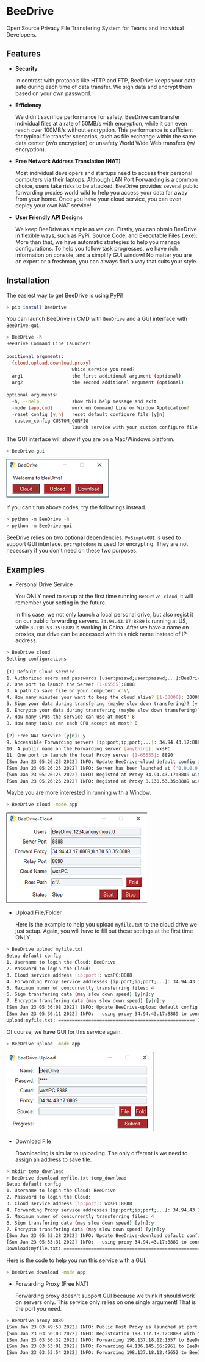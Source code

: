 
# BeeDrive

Open Source Privacy File Transfering System for Teams and Individual Developers.

## Features

- __Security__

  In contrast with protocols like HTTP and FTP, BeeDrive keeps your data safe during each time of data transfer. We sign data and encrypt them based on your own password.

- __Efficiency__

  We didn't sacrifice performance for safety. BeeDrive can transfer individual files at a rate of 50MB/s with encryption, while it can even reach over 100MB/s without encryption. This performance is sufficient for typical file transfer scenarios, such as file exchange within the same data center (w/o encryption) or unsafety World Wide Web transfers (w/ encryption).

- __Free Network Address Translation (NAT)__

  Most individual developers and startups need to access their personal computers via their laptops. Although LAN Port Forwarding is a common choice, users take risks to be attacked. BeeDrive provides several public forwarding proxies world wild to help you access your data far away from your home. Once you have your cloud service, you can even deploy your own NAT service!

- __User Friendly API Designs__

  We keep BeeDrive as simple as we can. Firstly, you can obtain BeeDrive in flexible ways, such as PyPi, Source Code, and Executable Files (.exe). More than that, we have automatic strategies to help you manage configurations. To help you follow task progresses, we have rich information on console, and a simplify GUI window! No matter you are an expert or a freshman, you can always find a way that suits your style.

## Installation

The easiest way to get BeeDrive is using PyPi! 

```bash
> pip install BeeDrive
```

You can launch BeeDrive in CMD with `BeeDrive` and a GUI interface with `BeeDrive-gui`.
```bash
> BeeDrive -h
BeeDrive Command Line Launcher!

positional arguments:
  {cloud,upload,download,proxy}
                        whice service you need?
  arg1                  the first additional argument (optional)
  arg2                  the second additional argument (optional)

optional arguments:
  -h, --help            show this help message and exit
  -mode {app,cmd}       work on Command Line or Window Application?
  -reset_config {y,n}   reset default configure file [y|n]
  -custom_config CUSTOM_CONFIG
                        launch service with your custom configure file
```
The GUI interface will show if you are on a Mac/Windows platform.
```bash
> BeeDrive-gui
```

![Welcom BeeDrive in GUI](https://github.com/JacksonWuxs/BeeDrive/blob/gh-pages/figures/Welcome%20window.png)

If you can't run above codes, try the followings instead.

```bash
> python -m BeeDrive -h
> python -m BeeDrive-gui
```
BeeDrive relies on two optional dependencies. `PySimpleGUI` is used to support GUI interface. `pycryptodome` is used for encrypting. They are not necessary if you don't need on these two purposes.
## Examples
* Personal Drive Service

  You ONLY need to setup at the first time running `BeeDrive cloud`, it will remember your setting in the future. 

  In this case, we not only launch a local personal drive, but also regist it on our public forwarding servers. `34.94.43.17:8889` is running at US, while `8.130.53.35:8889` is working in China. After we have a name on proxies, our drive can be accessed with this nick name instead of IP address.

```bash
> BeeDrive cloud 
Setting configurations

[1] Default Cloud Service
1. Authorized users and passwords [user:passwd;user:passwd;...]:BeeDrive:1234;anonymous:0
2. One port to launch the Server [1-65555]:8888
3. A path to save file on your computer: c:\\
4. How many minutes your want to keep the cloud alive? [1-30000]: 30000
5. Sign your data during transfering (maybe slow down transfering)? [y|n] y
6. Encrypto your data during transfering (maybe slow down transfering)? [y|n] y
7. How many CPUs the service can use at most? 8
8. How many tasks can each CPU accept at most? 8

[2] Free NAT Service [y|n]: y
9. Accessible Forwarding servers [ip:port;ip;port;...]: 34.94.43.17:8889;8.130.53.35:8889
10. A public name on the Forwarding server [anything]: wxsPC
11. One port to launch the local Proxy server [1-65555]: 8890
[Sun Jan 23 05:26:25 2022] INFO: Update BeeDrive-cloud default config at c:\.ProgramData\BeeDrive\cloud.bee
[Sun Jan 23 05:26:25 2022] INFO: Server has been launched at ('0.0.0.0', 8888)
[Sun Jan 23 05:26:25 2022] INFO: Registed at Proxy 34.94.43.17:8889 with nickname wxsPC:8888
[Sun Jan 23 05:26:26 2022] INFO: Registed at Proxy 8.130.53.35:8889 with nickname wxsPC:8888
```
Maybe you are more interested in running with a Window. 
```bash
> BeeDrive cloud -mode app
```

![Cloud APP](https://github.com/JacksonWuxs/BeeDrive/blob/gh-pages/figures/setup%20cloud%20win.png)

* Upload File/Folder

  Here is the example to help you upload `myfile.txt` to the cloud drive we just setup. Again, you will have to fill out these settings at the first time ONLY.

```bash
> BeeDrive upload myfile.txt
Setup default config
1. Username to login the Cloud: BeeDrive
2. Password to login the Cloud:
3. Cloud service address [ip:port]: wxsPC:8888
4. Forwarding Proxy service addresses [ip:port;ip;port;...]: 34.94.43.17:8889
5. Maximum numer of concurrently transferring files: 4
6. Sign transfering data (may slow down speed) [y|n]:y
7. Encrypto transfering data (may slow down speed) [y|n]:y
[Sun Jan 23 05:36:08 2022] INFO: Update BeeDrive-upload default config at c:\.ProgramData\BeeDrive\upload.bee
[Sun Jan 23 05:36:11 2022] INFO: - using proxy 34.94.43.17:8889 to connect target wxsPC:8888
Upload:myfile.txt: ================================================== 100.0% | 0.00KB/s |  0
```
Of course, we have GUI for this service again.
```bash
> BeeDrive upload -mode app
```
![Upload APP](https://github.com/JacksonWuxs/BeeDrive/blob/gh-pages/figures/upload%20win.png)

* Download File

  Downloading is similar to uploading. The only different is we need to assign an address to save file.

```bash
> mkdir temp_download 
> BeeDrive download myfile.txt temp_download
Setup default config
1. Username to login the Cloud: BeeDrive
2. Password to login the Cloud:
3. Cloud service address [ip:port]: wxsPC:8888
4. Forwarding Proxy service addresses [ip:port;ip;port;...]: 34.94.43.17:8889
5. Maximum numer of concurrently transferring files: 4
6. Sign transfering data (may slow down speed) [y|n]:y
7. Encrypto transfering data (may slow down speed) [y|n]:y
[Sun Jan 23 05:53:28 2022] INFO: Update BeeDrive-download default config at c:\.ProgramData\BeeDrive\download.bee
[Sun Jan 23 05:53:31 2022] INFO: - using proxy 34.94.43.17:8889 to connect target wxsPC:8888
Download:myfile.txt: ================================================== 100.0% | 0.06KB/s |  0
```
Here is the code to help you run this service with a GUI.
```bash
> BeeDrive download -mode app
```

* Forwarding Proxy (Free NAT)

  Forwarding proxy doesn't support GUI because we think it should work on servers only. This service only relies on one single argument! That is the port you need.
```bash
> BeeDrive proxy 8889
[Sun Jan 23 03:49:58 2022] INFO: Public Host Proxy is launched at port 8889
[Sun Jan 23 03:50:03 2022] INFO: Registration 198.137.18.12:8888 with Nickname=BeeDrive
[Sun Jan 23 03:50:32 2022] INFO: Forwarding 198.137.18.12:1557 to BeeDrive:8888
[Sun Jan 23 03:53:01 2022] INFO: Forwarding 64.136.145.66:2961 to BeeDrive:8888
[Sun Jan 23 03:53:54 2022] INFO: Forwarding 198.137.18.12:45652 to BeeDrive:8888
```